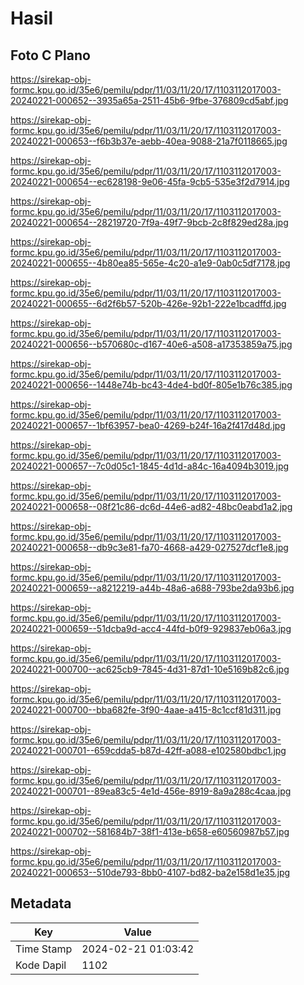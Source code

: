 # Hasil

## Foto C Plano

https://sirekap-obj-formc.kpu.go.id/35e6/pemilu/pdpr/11/03/11/20/17/1103112017003-20240221-000652--3935a65a-2511-45b6-9fbe-376809cd5abf.jpg

https://sirekap-obj-formc.kpu.go.id/35e6/pemilu/pdpr/11/03/11/20/17/1103112017003-20240221-000653--f6b3b37e-aebb-40ea-9088-21a7f0118665.jpg

https://sirekap-obj-formc.kpu.go.id/35e6/pemilu/pdpr/11/03/11/20/17/1103112017003-20240221-000654--ec628198-9e06-45fa-9cb5-535e3f2d7914.jpg

https://sirekap-obj-formc.kpu.go.id/35e6/pemilu/pdpr/11/03/11/20/17/1103112017003-20240221-000654--28219720-7f9a-49f7-9bcb-2c8f829ed28a.jpg

https://sirekap-obj-formc.kpu.go.id/35e6/pemilu/pdpr/11/03/11/20/17/1103112017003-20240221-000655--4b80ea85-565e-4c20-a1e9-0ab0c5df7178.jpg

https://sirekap-obj-formc.kpu.go.id/35e6/pemilu/pdpr/11/03/11/20/17/1103112017003-20240221-000655--6d2f6b57-520b-426e-92b1-222e1bcadffd.jpg

https://sirekap-obj-formc.kpu.go.id/35e6/pemilu/pdpr/11/03/11/20/17/1103112017003-20240221-000656--b570680c-d167-40e6-a508-a17353859a75.jpg

https://sirekap-obj-formc.kpu.go.id/35e6/pemilu/pdpr/11/03/11/20/17/1103112017003-20240221-000656--1448e74b-bc43-4de4-bd0f-805e1b76c385.jpg

https://sirekap-obj-formc.kpu.go.id/35e6/pemilu/pdpr/11/03/11/20/17/1103112017003-20240221-000657--1bf63957-bea0-4269-b24f-16a2f417d48d.jpg

https://sirekap-obj-formc.kpu.go.id/35e6/pemilu/pdpr/11/03/11/20/17/1103112017003-20240221-000657--7c0d05c1-1845-4d1d-a84c-16a4094b3019.jpg

https://sirekap-obj-formc.kpu.go.id/35e6/pemilu/pdpr/11/03/11/20/17/1103112017003-20240221-000658--08f21c86-dc6d-44e6-ad82-48bc0eabd1a2.jpg

https://sirekap-obj-formc.kpu.go.id/35e6/pemilu/pdpr/11/03/11/20/17/1103112017003-20240221-000658--db9c3e81-fa70-4668-a429-027527dcf1e8.jpg

https://sirekap-obj-formc.kpu.go.id/35e6/pemilu/pdpr/11/03/11/20/17/1103112017003-20240221-000659--a8212219-a44b-48a6-a688-793be2da93b6.jpg

https://sirekap-obj-formc.kpu.go.id/35e6/pemilu/pdpr/11/03/11/20/17/1103112017003-20240221-000659--51dcba9d-acc4-44fd-b0f9-929837eb06a3.jpg

https://sirekap-obj-formc.kpu.go.id/35e6/pemilu/pdpr/11/03/11/20/17/1103112017003-20240221-000700--ac625cb9-7845-4d31-87d1-10e5169b82c6.jpg

https://sirekap-obj-formc.kpu.go.id/35e6/pemilu/pdpr/11/03/11/20/17/1103112017003-20240221-000700--bba682fe-3f90-4aae-a415-8c1ccf81d311.jpg

https://sirekap-obj-formc.kpu.go.id/35e6/pemilu/pdpr/11/03/11/20/17/1103112017003-20240221-000701--659cdda5-b87d-42ff-a088-e102580bdbc1.jpg

https://sirekap-obj-formc.kpu.go.id/35e6/pemilu/pdpr/11/03/11/20/17/1103112017003-20240221-000701--89ea83c5-4e1d-456e-8919-8a9a288c4caa.jpg

https://sirekap-obj-formc.kpu.go.id/35e6/pemilu/pdpr/11/03/11/20/17/1103112017003-20240221-000702--581684b7-38f1-413e-b658-e60560987b57.jpg

https://sirekap-obj-formc.kpu.go.id/35e6/pemilu/pdpr/11/03/11/20/17/1103112017003-20240221-000653--510de793-8bb0-4107-bd82-ba2e158d1e35.jpg


## Metadata

| Key        | Value               |
| ---------- | ------------------- |
| Time Stamp | 2024-02-21 01:03:42 |
| Kode Dapil | 1102                |



